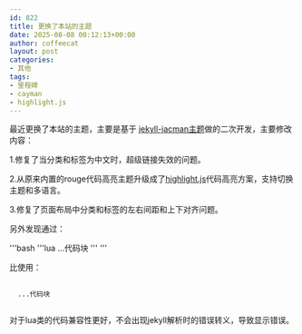 ```yaml
---
id: 822
title: 更换了本站的主题
date: 2025-08-08 00:12:13+00:00
author: coffeecat
layout: post
categories:
- 其他
tags:
- 里程碑
- cayman
- highlight.js
---
```


最近更换了本站的主题，主要是基于
<a href="https://github.com/Simpleyyt/jekyll-jacman">jekyll-jacman主题</a>做的二次开发，主要修改内容：
<p>1.修复了当分类和标签为中文时，超级链接失效的问题。
<P>2.从原来内置的rouge代码高亮主题升级成了<a href="https://github.com/highlightjs/highlight.js">highlight.js</a>代码高亮方案，支持切换主题和多语言。
<P>3.修复了页面布局中分类和标签的左右间距和上下对齐问题。
<P>另外发现通过：

  '''bash
  '''lua
  ...代码块
  '''
  '''
  
  比使用：
  
  <pre><code class="language-lua">
  ...代码块
  </code></pre>

  对于lua类的代码兼容性更好，不会出现jekyll解析时的错误转义，导致显示错误。
